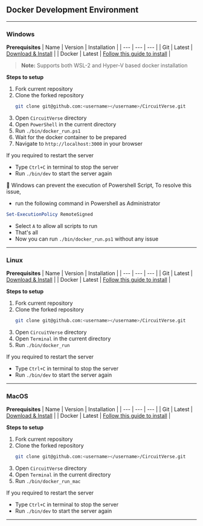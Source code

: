 ## Docker Development Environment

---

### Windows
**Prerequisites**
|  Name | Version | Installation |
| --- | --- | --- |
| Git | Latest | [Download & Install](https://git-scm.com/downloads) |
| Docker | Latest | [Follow this guide to install](https://docs.docker.com/desktop/install/windows-install/) |

> **Note:** Supports both WSL-2 and Hyper-V based docker installation

**Steps to setup**
1. Fork current repository
2. Clone the forked repository
    ```bash
    git clone git@github.com:<username></username>/CircuitVerse.git
    ```
3. Open `CircuitVerse` directory
4. Open `PowerShell` in the current directory
5. Run `./bin/docker_run.ps1`
6. Wait for the docker container to be prepared
7. Navigate to `http://localhost:3000` in your browser

If you required to restart the server
- Type `Ctrl+C` in terminal to stop the server
- Run `./bin/dev` to start the server again

🔴 Windows can prevent the execution of Powershell Script, To resolve this issue,
- run the following command in Powershell as Administrator
```powershell
Set-ExecutionPolicy RemoteSigned
```
- Select `A` to allow all scripts to run
- That's all
- Now you can run `./bin/docker_run.ps1` without any issue

---

### Linux
**Prerequisites**
|  Name | Version | Installation |
| --- | --- | --- |
| Git | Latest | [Download & Install](https://git-scm.com/downloads) |
| Docker | Latest | [Follow this guide to install](https://docs.docker.com/desktop/install/linux-install/) |

**Steps to setup**
1. Fork current repository
2. Clone the forked repository
    ```bash
    git clone git@github.com:<username></username>/CircuitVerse.git
    ```
3. Open `CircuitVerse` directory
4. Open `Terminal` in the current directory
5. Run `./bin/docker_run`

If you required to restart the server
- Type `Ctrl+C` in terminal to stop the server
- Run `./bin/dev` to start the server again

---

### MacOS
**Prerequisites**
|  Name | Version | Installation |
| --- | --- | --- |
| Git | Latest | [Download & Install](https://git-scm.com/downloads) |
| Docker | Latest | [Follow this guide to install](https://docs.docker.com/desktop/mac/install/) |

**Steps to setup**
1. Fork current repository
2. Clone the forked repository
    ```bash
    git clone git@github.com:<username></username>/CircuitVerse.git
    ```
3. Open `CircuitVerse` directory
4. Open `Terminal` in the current directory
5. Run `./bin/docker_run_mac`

If you required to restart the server
- Type `Ctrl+C` in terminal to stop the server
- Run `./bin/dev` to start the server again

---